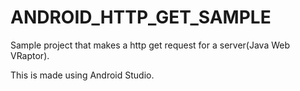 # ANDROID_HTTP_GET_SAMPLE

Sample project that makes a http get request for a server(Java Web VRaptor).

This is made using Android Studio.
